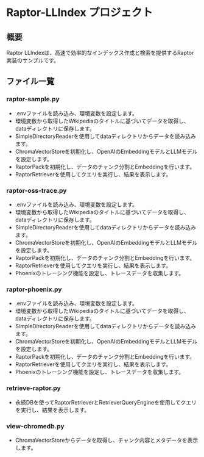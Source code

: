 # Raptor-LLIndex プロジェクト

## 概要
Raptor LLIndexは、高速で効率的なインデックス作成と検索を提供するRaptor実装のサンプルです。

## ファイル一覧

### raptor-sample.py
- .envファイルを読み込み、環境変数を設定します。
- 環境変数から取得したWikipediaのタイトルに基づいてデータを取得し、dataディレクトリに保存します。
- SimpleDirectoryReaderを使用してdataディレクトリからデータを読み込みます。
- ChromaVectorStoreを初期化し、OpenAIのEmbeddingモデルとLLMモデルを設定します。
- RaptorPackを初期化し、データのチャンク分割とEmbeddingを行います。
- RaptorRetrieverを使用してクエリを実行し、結果を表示します。

### raptor-oss-trace.py
- .envファイルを読み込み、環境変数を設定します。
- 環境変数から取得したWikipediaのタイトルに基づいてデータを取得し、dataディレクトリに保存します。
- SimpleDirectoryReaderを使用してdataディレクトリからデータを読み込みます。
- ChromaVectorStoreを初期化し、OpenAIのEmbeddingモデルとLLMモデルを設定します。
- RaptorPackを初期化し、データのチャンク分割とEmbeddingを行います。
- RaptorRetrieverを使用してクエリを実行し、結果を表示します。
- Phoenixのトレーシング機能を設定し、トレースデータを収集します。

### raptor-phoenix.py
- .envファイルを読み込み、環境変数を設定します。
- 環境変数から取得したWikipediaのタイトルに基づいてデータを取得し、dataディレクトリに保存します。
- SimpleDirectoryReaderを使用してdataディレクトリからデータを読み込みます。
- ChromaVectorStoreを初期化し、OpenAIのEmbeddingモデルとLLMモデルを設定します。
- RaptorPackを初期化し、データのチャンク分割とEmbeddingを行います。
- RaptorRetrieverを使用してクエリを実行し、結果を表示します。
- Phoenixのトレーシング機能を設定し、トレースデータを収集します。

### retrieve-raptor.py
- 永続DBを使ってRaptorRetrieverとRetrieverQueryEngineを使用してクエリを実行し、結果を表示します。

### view-chromedb.py
- ChromaVectorStoreからデータを取得し、チャンク内容とメタデータを表示します。
